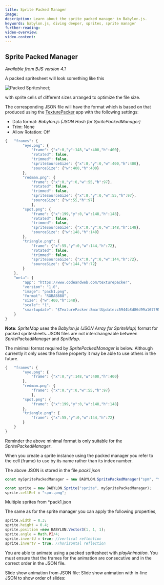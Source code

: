 ```yaml
---
title: Sprite Packed Manager
image: 
description: Learn about the sprite packed manager in Babylon.js.
keywords: babylon.js, diving deeper, sprites, sprite manager
further-reading:
video-overview:
video-content:
---
```


## Sprite Packed Manager
*Available from BJS version 4.1*

A packed spritesheet will look something like this

![Packed Spritesheet](/img/how_to/Sprites/pack1.png);

with sprite cells of different sizes arranged to optimize the file size.

The corresponding JSON file will have the format which is based on that produced using the [TexturePacker](https://www.codeandweb.com/texturepacker) app with the following settings:

- Data format: *Babylon.js (JSON Hash for SpritePackedManager)* 
- Trim: None
- Allow Rotation: Off


```javascript
{   "frames": {
		"eye.png": {
			"frame": {"x":0,"y":148,"w":400,"h":400},
			"rotated": false,
			"trimmed": false,
			"spriteSourceSize": {"x":0,"y":0,"w":400,"h":400},
			"sourceSize": {"w":400,"h":400}
		},
		"redman.png": {
			"frame": {"x":0,"y":0,"w":55,"h":97},
			"rotated": false,
			"trimmed": false,
			"spriteSourceSize": {"x":0,"y":0,"w":55,"h":97},
			"sourceSize": {"w":55,"h":97}
			},
		"spot.png": {
			"frame": {"x":199,"y":0,"w":148,"h":148},
			"rotated": false,
			"trimmed": false,
			"spriteSourceSize": {"x":0,"y":0,"w":148,"h":148},
			"sourceSize": {"w":148,"h":148}
		},
		"triangle.png": {
			"frame": {"x":55,"y":0,"w":144,"h":72},
			"rotated": false,
			"trimmed": false,
			"spriteSourceSize": {"x":0,"y":0,"w":144,"h":72},
			"sourceSize": {"w":144,"h":72}
		}
	},
	"meta": {
		"app": "https://www.codeandweb.com/texturepacker",
		"version": "1.0",
		"image": "pack1.png",
		"format": "RGBA8888",
		"size": {"w":400,"h":548},
		"scale": "1",
		"smartupdate": "$TexturePacker:SmartUpdate:c5944b8d86d99a167f95924d4a62d5c3:3ed0ae95f00621580b477fcf2f6edb75:5d0ff2351eb79b7bb8a91bc3358bcff4$"
	}
}
```

**Note:** *SpriteMap* uses the *Babylon.js (JSON Array for SpriteMap)* format for packed spritesheets. JSON files are not interchangeable between *SpritePackedManager* and *SpritMap*.

The minimal format required by *SpritePackedManager* is below. Although currently it only uses the frame property it may be able to use others in the future. 

```javascript
{   "frames": {
		"eye.png": {
			"frame": {"x":0,"y":148,"w":400,"h":400}
		},
		"redman.png": {
			"frame": {"x":0,"y":0,"w":55,"h":97}
			},
		"spot.png": {
			"frame": {"x":199,"y":0,"w":148,"h":148}
		},
		"triangle.png": {
			"frame": {"x":55,"y":0,"w":144,"h":72}
		}
	}
}
```
Reminder the above minimal format is only suitable for the *SpritePackedManager*.

When you create a sprite instance using the packed manager you refer to the cell (frame) to use by its name rather than its index number.

The above JSON is stored in the file *pack1.json* 
```javascript
const mySpritePackedManager = new BABYLON.SpritePackedManager("spm", "textures/pack1.png", 4);

const sprite = new BABYLON.Sprite("sprite", mySpritePackedManager);
sprite.cellRef = "spot.png";
```

Multiple sprites from *pack1.json<Playground id="#YCY2IL#8" title="Multiple Sprites From 1 .json File" description="Simple example of loading multiple sprites from one .json file."/>

The same as for the sprite manager you can apply the following properties,

```javascript
sprite.width = 0.3;
sprite.height = 0.4;
sprite.position =new BABYLON.Vector3(1, 1, 1);
sprite.angle = Math.PI/4;
sprite.invertU = true; //vertical reflection
sprite.invertV = true; //horizontal reflection
```


You are able to animate using a packed spritesheet with *playAnimation*. You must ensure that the frames for the animation are consecutive and in the correct order in the JSON file.

Slide show animation from JSON file: <Playground id="#YCY2IL#5" title="Slide Show From .json" description="Simple example of a slide show loaded from a .json file."/>
Slide show animation with in-line JSON to show order of slides: <Playground id="#YCY2IL#13" title="Slide Show Animation With In-Line .json" description="Simple example of a slide show animation with in-line .json."/>